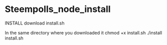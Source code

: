 # Steempolls_node_install
INSTALL
download install.sh

In the same directory where you downloaded it
chmod +x install.sh
./install install.sh
